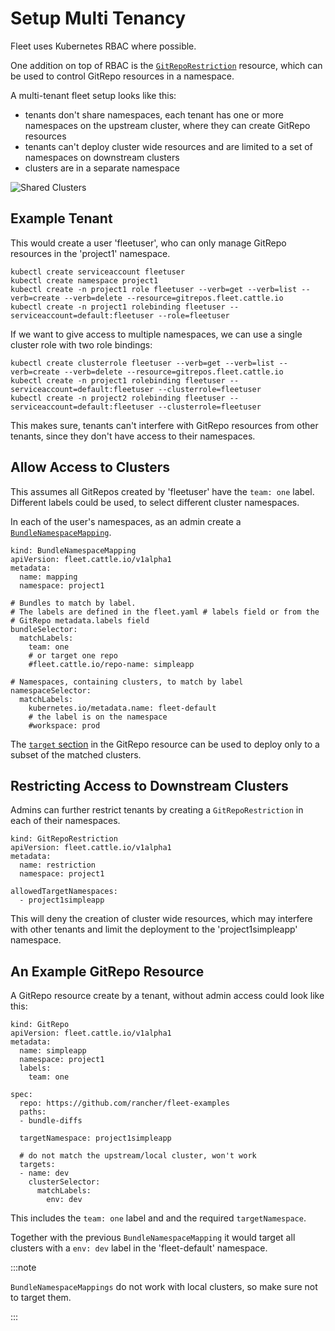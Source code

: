 # Setup Multi Tenancy

Fleet uses Kubernetes RBAC where possible.

One addition on top of RBAC is the [`GitRepoRestriction`](./namespaces.md#restricting-gitrepos) resource, which can be used to control GitRepo resources in a namespace.

A multi-tenant fleet setup looks like this:

* tenants don't share namespaces, each tenant has one or more namespaces on the
  upstream cluster, where they can create GitRepo resources
* tenants can't deploy cluster wide resources and are limited to a set of
  namespaces on downstream clusters
* clusters are in a separate namespace

![Shared Clusters](/img/FleetSharedClusters.svg)

## Example Tenant

This would create a user 'fleetuser', who can only manage GitRepo resources in the 'project1' namespace.

    kubectl create serviceaccount fleetuser
    kubectl create namespace project1
    kubectl create -n project1 role fleetuser --verb=get --verb=list --verb=create --verb=delete --resource=gitrepos.fleet.cattle.io
    kubectl create -n project1 rolebinding fleetuser --serviceaccount=default:fleetuser --role=fleetuser

If we want to give access to multiple namespaces, we can use a single cluster role with two role bindings:

    kubectl create clusterrole fleetuser --verb=get --verb=list --verb=create --verb=delete --resource=gitrepos.fleet.cattle.io
    kubectl create -n project1 rolebinding fleetuser --serviceaccount=default:fleetuser --clusterrole=fleetuser
    kubectl create -n project2 rolebinding fleetuser --serviceaccount=default:fleetuser --clusterrole=fleetuser

This makes sure, tenants can't interfere with GitRepo resources from other tenants, since they don't have access to their namespaces.

## Allow Access to Clusters

This assumes all GitRepos created by 'fleetuser' have the `team: one` label. Different labels could be used, to select different cluster namespaces.

In each of the user's namespaces, as an admin create a [`BundleNamespaceMapping`](./namespaces.md#cross-namespace-deployments).

    kind: BundleNamespaceMapping
    apiVersion: fleet.cattle.io/v1alpha1
    metadata:
      name: mapping
      namespace: project1

    # Bundles to match by label.
    # The labels are defined in the fleet.yaml # labels field or from the
    # GitRepo metadata.labels field
    bundleSelector:
      matchLabels:
        team: one
        # or target one repo
        #fleet.cattle.io/repo-name: simpleapp

    # Namespaces, containing clusters, to match by label
    namespaceSelector:
      matchLabels:
        kubernetes.io/metadata.name: fleet-default
        # the label is on the namespace
        #workspace: prod

The [`target` section](./gitrepo-targets.md) in the GitRepo resource can be used to deploy only to a subset of the matched clusters.

## Restricting Access to Downstream Clusters

Admins can further restrict tenants by creating a `GitRepoRestriction` in each of their namespaces.

    kind: GitRepoRestriction
    apiVersion: fleet.cattle.io/v1alpha1
    metadata:
      name: restriction
      namespace: project1

    allowedTargetNamespaces:
      - project1simpleapp

This will deny the creation of cluster wide resources, which may interfere with other tenants and limit the deployment to the 'project1simpleapp' namespace.

## An Example GitRepo Resource

A GitRepo resource create by a tenant, without admin access could look like this:

    kind: GitRepo
    apiVersion: fleet.cattle.io/v1alpha1
    metadata:
      name: simpleapp
      namespace: project1
      labels:
        team: one

    spec:
      repo: https://github.com/rancher/fleet-examples
      paths:
      - bundle-diffs

      targetNamespace: project1simpleapp

      # do not match the upstream/local cluster, won't work
      targets:
      - name: dev
        clusterSelector:
          matchLabels:
            env: dev

This includes the `team: one` label and and the required `targetNamespace`.

Together with the previous `BundleNamespaceMapping` it would target all clusters with a `env: dev` label in the 'fleet-default' namespace.

:::note

`BundleNamespaceMappings` do not work with local clusters, so make sure not to target them.

:::

